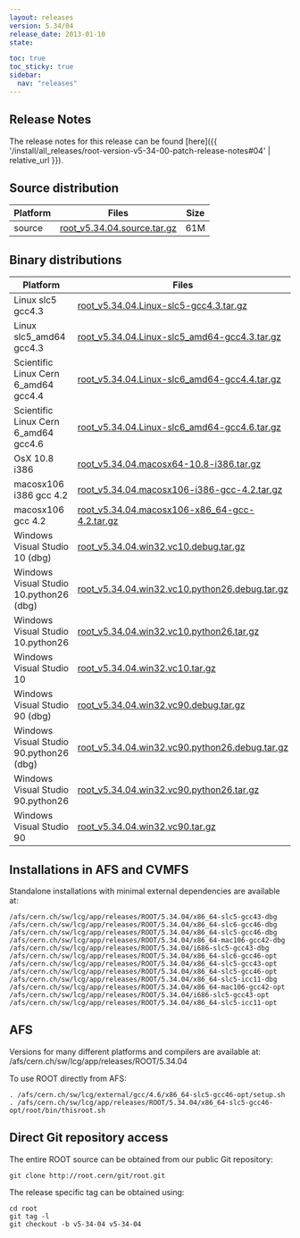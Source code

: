 ```yaml
---
layout: releases
version: 5.34/04
release_date: 2013-01-10
state:

toc: true
toc_sticky: true
sidebar:
  nav: "releases"
---
```



## Release Notes

The release notes for this release can be found [here]({{ '/install/all_releases/root-version-v5-34-00-patch-release-notes#04' | relative_url }}).

## Source distribution

| Platform       | Files | Size |
|-----------|-------|-----|
| source | [root_v5.34.04.source.tar.gz](https://root.cern/download/root_v5.34.04.source.tar.gz) |  61M |


## Binary distributions

| Platform       | Files | Size |
|-----------|-------|-----|
| Linux slc5 gcc4.3 | [root_v5.34.04.Linux-slc5-gcc4.3.tar.gz](https://root.cern/download/root_v5.34.04.Linux-slc5-gcc4.3.tar.gz) |  55M |
| Linux slc5_amd64 gcc4.3 | [root_v5.34.04.Linux-slc5_amd64-gcc4.3.tar.gz](https://root.cern/download/root_v5.34.04.Linux-slc5_amd64-gcc4.3.tar.gz) |  56M |
| Scientific Linux Cern 6_amd64 gcc4.4 | [root_v5.34.04.Linux-slc6_amd64-gcc4.4.tar.gz](https://root.cern/download/root_v5.34.04.Linux-slc6_amd64-gcc4.4.tar.gz) |  50M |
| Scientific Linux Cern 6_amd64 gcc4.6 | [root_v5.34.04.Linux-slc6_amd64-gcc4.6.tar.gz](https://root.cern/download/root_v5.34.04.Linux-slc6_amd64-gcc4.6.tar.gz) |  53M |
| OsX 10.8 i386 | [root_v5.34.04.macosx64-10.8-i386.tar.gz](https://root.cern/download/root_v5.34.04.macosx64-10.8-i386.tar.gz) |  54M |
| macosx106 i386 gcc 4.2 | [root_v5.34.04.macosx106-i386-gcc-4.2.tar.gz](https://root.cern/download/root_v5.34.04.macosx106-i386-gcc-4.2.tar.gz) |  50M |
| macosx106 gcc 4.2 | [root_v5.34.04.macosx106-x86_64-gcc-4.2.tar.gz](https://root.cern/download/root_v5.34.04.macosx106-x86_64-gcc-4.2.tar.gz) |  52M |
| Windows Visual Studio 10 (dbg) | [root_v5.34.04.win32.vc10.debug.tar.gz](https://root.cern/download/root_v5.34.04.win32.vc10.debug.tar.gz) | 160M |
| Windows Visual Studio 10.python26 (dbg) | [root_v5.34.04.win32.vc10.python26.debug.tar.gz](https://root.cern/download/root_v5.34.04.win32.vc10.python26.debug.tar.gz) | 160M |
| Windows Visual Studio 10.python26 | [root_v5.34.04.win32.vc10.python26.tar.gz](https://root.cern/download/root_v5.34.04.win32.vc10.python26.tar.gz) |  67M |
| Windows Visual Studio 10 | [root_v5.34.04.win32.vc10.tar.gz](https://root.cern/download/root_v5.34.04.win32.vc10.tar.gz) |  67M |
| Windows Visual Studio 90 (dbg) | [root_v5.34.04.win32.vc90.debug.tar.gz](https://root.cern/download/root_v5.34.04.win32.vc90.debug.tar.gz) | 153M |
| Windows Visual Studio 90.python26 (dbg) | [root_v5.34.04.win32.vc90.python26.debug.tar.gz](https://root.cern/download/root_v5.34.04.win32.vc90.python26.debug.tar.gz) | 153M |
| Windows Visual Studio 90.python26 | [root_v5.34.04.win32.vc90.python26.tar.gz](https://root.cern/download/root_v5.34.04.win32.vc90.python26.tar.gz) |  64M |
| Windows Visual Studio 90 | [root_v5.34.04.win32.vc90.tar.gz](https://root.cern/download/root_v5.34.04.win32.vc90.tar.gz) |  64M |



## Installations in AFS and CVMFS
Standalone installations with minimal external dependencies are available at:
~~~
/afs/cern.ch/sw/lcg/app/releases/ROOT/5.34.04/x86_64-slc5-gcc43-dbg
/afs/cern.ch/sw/lcg/app/releases/ROOT/5.34.04/x86_64-slc6-gcc46-dbg
/afs/cern.ch/sw/lcg/app/releases/ROOT/5.34.04/x86_64-slc5-gcc46-dbg
/afs/cern.ch/sw/lcg/app/releases/ROOT/5.34.04/x86_64-mac106-gcc42-dbg
/afs/cern.ch/sw/lcg/app/releases/ROOT/5.34.04/i686-slc5-gcc43-dbg
/afs/cern.ch/sw/lcg/app/releases/ROOT/5.34.04/x86_64-slc6-gcc46-opt
/afs/cern.ch/sw/lcg/app/releases/ROOT/5.34.04/x86_64-slc5-gcc43-opt
/afs/cern.ch/sw/lcg/app/releases/ROOT/5.34.04/x86_64-slc5-gcc46-opt
/afs/cern.ch/sw/lcg/app/releases/ROOT/5.34.04/x86_64-slc5-icc11-dbg
/afs/cern.ch/sw/lcg/app/releases/ROOT/5.34.04/x86_64-mac106-gcc42-opt
/afs/cern.ch/sw/lcg/app/releases/ROOT/5.34.04/i686-slc5-gcc43-opt
/afs/cern.ch/sw/lcg/app/releases/ROOT/5.34.04/x86_64-slc5-icc11-opt
~~~

## AFS
Versions for many different platforms and compilers are available at:
/afs/cern.ch/sw/lcg/app/releases/ROOT/5.34.04

To use ROOT directly from AFS:
~~~
. /afs/cern.ch/sw/lcg/external/gcc/4.6/x86_64-slc5-gcc46-opt/setup.sh
. /afs/cern.ch/sw/lcg/app/releases/ROOT/5.34.04/x86_64-slc5-gcc46-opt/root/bin/thisroot.sh
~~~

## Direct Git repository access
The entire ROOT source can be obtained from our public Git repository:

~~~
git clone http://root.cern/git/root.git
~~~
The release specific tag can be obtained using:
~~~
cd root
git tag -l
git checkout -b v5-34-04 v5-34-04
~~~
